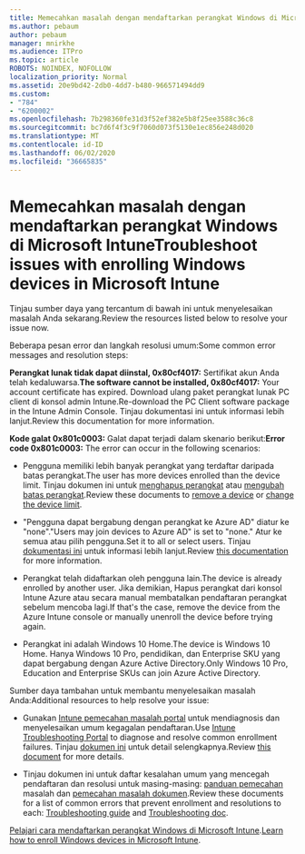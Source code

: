 ```yaml
---
title: Memecahkan masalah dengan mendaftarkan perangkat Windows di Microsoft Intune
ms.author: pebaum
author: pebaum
manager: mnirkhe
ms.audience: ITPro
ms.topic: article
ROBOTS: NOINDEX, NOFOLLOW
localization_priority: Normal
ms.assetid: 20e9bd42-2db0-4dd7-b480-966571494dd9
ms.custom:
- "784"
- "6200002"
ms.openlocfilehash: 7b298360fe31d3f52ef382e5b8f25ee3588c36c8
ms.sourcegitcommit: bc7d6f4f3c9f7060d073f5130e1ec856e248d020
ms.translationtype: MT
ms.contentlocale: id-ID
ms.lasthandoff: 06/02/2020
ms.locfileid: "36665835"
---
```

# <a name="troubleshoot-issues-with-enrolling-windows-devices-in-microsoft-intune"></a><span data-ttu-id="da1e3-102">Memecahkan masalah dengan mendaftarkan perangkat Windows di Microsoft Intune</span><span class="sxs-lookup"><span data-stu-id="da1e3-102">Troubleshoot issues with enrolling Windows devices in Microsoft Intune</span></span>

<span data-ttu-id="da1e3-103">Tinjau sumber daya yang tercantum di bawah ini untuk menyelesaikan masalah Anda sekarang.</span><span class="sxs-lookup"><span data-stu-id="da1e3-103">Review the resources listed below to resolve your issue now.</span></span>
  
<span data-ttu-id="da1e3-104">Beberapa pesan error dan langkah resolusi umum:</span><span class="sxs-lookup"><span data-stu-id="da1e3-104">Some common error messages and resolution steps:</span></span>
  
 <span data-ttu-id="da1e3-105">**Perangkat lunak tidak dapat diinstal, 0x80cf4017:** Sertifikat akun Anda telah kedaluwarsa.</span><span class="sxs-lookup"><span data-stu-id="da1e3-105">**The software cannot be installed, 0x80cf4017:** Your account certificate has expired.</span></span> <span data-ttu-id="da1e3-106">Download ulang paket perangkat lunak PC client di konsol admin Intune.</span><span class="sxs-lookup"><span data-stu-id="da1e3-106">Re-download the PC Client software package in the Intune Admin Console.</span></span> <span data-ttu-id="da1e3-107">Tinjau dokumentasi ini untuk informasi lebih lanjut.</span><span class="sxs-lookup"><span data-stu-id="da1e3-107">Review this documentation for more information.</span></span>
  
 <span data-ttu-id="da1e3-108">**Kode galat 0x801c0003:** Galat dapat terjadi dalam skenario berikut:</span><span class="sxs-lookup"><span data-stu-id="da1e3-108">**Error code 0x801c0003:** The error can occur in the following scenarios:</span></span>
  
-  <span data-ttu-id="da1e3-109">Pengguna memiliki lebih banyak perangkat yang terdaftar daripada batas perangkat.</span><span class="sxs-lookup"><span data-stu-id="da1e3-109">The user has more devices enrolled than the device limit.</span></span> <span data-ttu-id="da1e3-110">Tinjau dokumen ini untuk [menghapus perangkat](https://docs.microsoft.com/intune/devices-wipe) atau [mengubah batas perangkat](https://docs.microsoft.com/intune/enrollment-restrictions-set#set-device-limit-restrictions).</span><span class="sxs-lookup"><span data-stu-id="da1e3-110">Review these documents to [remove a device](https://docs.microsoft.com/intune/devices-wipe) or [change the device limit](https://docs.microsoft.com/intune/enrollment-restrictions-set#set-device-limit-restrictions).</span></span>

-  <span data-ttu-id="da1e3-111">"Pengguna dapat bergabung dengan perangkat ke Azure AD" diatur ke "none".</span><span class="sxs-lookup"><span data-stu-id="da1e3-111">"Users may join devices to Azure AD" is set to "none."</span></span> <span data-ttu-id="da1e3-112">Atur ke semua atau pilih pengguna.</span><span class="sxs-lookup"><span data-stu-id="da1e3-112">Set it to all or select users.</span></span> <span data-ttu-id="da1e3-113">Tinjau [dokumentasi ini](https://docs.microsoft.com/azure/active-directory/device-management-azure-portal#configure-device-settings) untuk informasi lebih lanjut.</span><span class="sxs-lookup"><span data-stu-id="da1e3-113">Review [this documentation](https://docs.microsoft.com/azure/active-directory/device-management-azure-portal#configure-device-settings) for more information.</span></span>

-  <span data-ttu-id="da1e3-114">Perangkat telah didaftarkan oleh pengguna lain.</span><span class="sxs-lookup"><span data-stu-id="da1e3-114">The device is already enrolled by another user.</span></span> <span data-ttu-id="da1e3-115">Jika demikian, Hapus perangkat dari konsol Intune Azure atau secara manual membatalkan pendaftaran perangkat sebelum mencoba lagi.</span><span class="sxs-lookup"><span data-stu-id="da1e3-115">If that's the case, remove the device from the Azure Intune console or manually unenroll the device before trying again.</span></span>

-  <span data-ttu-id="da1e3-116">Perangkat ini adalah Windows 10 Home.</span><span class="sxs-lookup"><span data-stu-id="da1e3-116">The device is Windows 10 Home.</span></span> <span data-ttu-id="da1e3-117">Hanya Windows 10 Pro, pendidikan, dan Enterprise SKU yang dapat bergabung dengan Azure Active Directory.</span><span class="sxs-lookup"><span data-stu-id="da1e3-117">Only Windows 10 Pro, Education and Enterprise SKUs can join Azure Active Directory.</span></span>

<span data-ttu-id="da1e3-118">Sumber daya tambahan untuk membantu menyelesaikan masalah Anda:</span><span class="sxs-lookup"><span data-stu-id="da1e3-118">Additional resources to help resolve your issue:</span></span>
  
-  <span data-ttu-id="da1e3-119">Gunakan [Intune pemecahan masalah portal](https://devicemanagement.microsoft.com/#blade/Microsoft_Intune_DeviceSettings/TroubleshootBlade) untuk mendiagnosis dan menyelesaikan umum kegagalan pendaftaran.</span><span class="sxs-lookup"><span data-stu-id="da1e3-119">Use [Intune Troubleshooting Portal](https://devicemanagement.microsoft.com/#blade/Microsoft_Intune_DeviceSettings/TroubleshootBlade) to diagnose and resolve common enrollment failures.</span></span> <span data-ttu-id="da1e3-120">Tinjau [dokumen ini](https://docs.microsoft.com/intune/help-desk-operators) untuk detail selengkapnya.</span><span class="sxs-lookup"><span data-stu-id="da1e3-120">Review [this document](https://docs.microsoft.com/intune/help-desk-operators) for more details.</span></span>

-  <span data-ttu-id="da1e3-121">Tinjau dokumen ini untuk daftar kesalahan umum yang mencegah pendaftaran dan resolusi untuk masing-masing: [panduan pemecahan](https://support.microsoft.com/help/4089533/troubleshooting-windows-device-enrollment-problems-in-microsoft-intune) masalah dan [pemecahan masalah dokumen](https://docs.microsoft.com/intune-classic/troubleshoot/troubleshoot-device-enrollment-in-intune).</span><span class="sxs-lookup"><span data-stu-id="da1e3-121">Review these documents for a list of common errors that prevent enrollment and resolutions to each: [Troubleshooting guide](https://support.microsoft.com/help/4089533/troubleshooting-windows-device-enrollment-problems-in-microsoft-intune) and [Troubleshooting doc](https://docs.microsoft.com/intune-classic/troubleshoot/troubleshoot-device-enrollment-in-intune).</span></span>

<span data-ttu-id="da1e3-122">[Pelajari cara mendaftarkan perangkat Windows di Microsoft Intune](https://docs.microsoft.com/intune/windows-enroll).</span><span class="sxs-lookup"><span data-stu-id="da1e3-122">[Learn how to enroll Windows devices in Microsoft Intune](https://docs.microsoft.com/intune/windows-enroll).</span></span>
